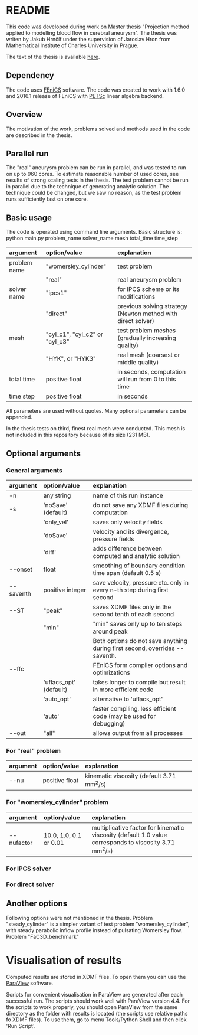 # README

This code was developed during work on Master thesis "Projection method applied to modelling blood flow in cerebral aneurysm". The thesis was writen by Jakub Hrnčíř under the supervision of Jaroslav Hron from Mathematical Institute of Charles University in Prague.

The text of the thesis is available [here](https://drive.google.com/open?id=0B2eGGjPtxvxHTTc0d1JFN0pFMjQ).

## Dependency
The code uses [FEniCS](https://fenicsproject.org/index.html) software. The code was created to work with 1.6.0 and 2016.1 release of FEniCS with [PETSc](https://www.mcs.anl.gov/petsc/) linear algebra backend.

## Overview
The motivation of the work, problems solved and methods used in the code are described in the thesis.

## Parallel run
The "real" aneurysm problem can be run in parallel, and was tested to run on up to 960 cores. To estimate reasonable number of used cores, see results of strong scaling tests in the thesis.
The test problem cannot be run in parallel due to the technique of generating analytic solution. The technique could be changed, but we saw no reason, as the test problem runs sufficiently fast on one core.

## Basic usage
The code is operated using command line arguments. Basic structure is:
    python main.py problem_name solver_name mesh total_time time_step

|argument|option/value|explanation|
|:---|:---|:---|
|problem name|"womersley_cylinder"| test problem |
| |"real"| real aneurysm problem |
|solver name| "ipcs1"| for IPCS scheme or its modifications|
| |"direct"|previous solving strategy (Newton method with direct solver)|
|mesh|"cyl_c1", "cyl_c2" or "cyl_c3"|test problem meshes (gradually increasing quality)|
| | "HYK", or "HYK3"| real mesh (coarsest or middle quality)|
|total time|positive float|in seconds, computation will run from 0 to this time|
|time step|positive float|in seconds|

All parameters are used without quotes. Many optional parameters can be appended.

In the thesis tests on third, finest real mesh were conducted. This mesh is not included in this repository because of its size (231 MB). 

## Optional arguments
### General arguments
|argument|option/value|explanation|
|:---|:---|:---|
|-n|any string|name of this run instance|
|-s|'noSave' (default)|do not save any XDMF files during computation|
| |'only_vel'|saves only velocity fields|
| |'doSave'|velocity and its divergence, pressure fields|
| |'diff'|adds difference between computed and analytic solution|
|--onset|float|smoothing of boundary condition time span (default 0.5 s)|
|--saventh|positive integer|save velocity, pressure etc. only in every n-th step during first second|
|--ST|"peak"|saves XDMF files only in the second tenth of each second|
| |"min"|"min" saves only up to ten steps around peak
| | |Both options do not save anything during first second, overrides --saventh.|
|--ffc| |FEniCS form compiler options and optimizations|
| |'uflacs_opt' (default)|takes longer to compile but result in more efficient code|
| |'auto_opt'|alternative to 'uflacs_opt'|
| |'auto'|faster compiling, less efficient code (may be used for debugging)|
|--out|"all"|allows output from all processes|

### For "real" problem
|argument|option/value|explanation|
|:---|:---|:---|
|--nu|positive float|kinematic viscosity (default 3.71 mm<sup>2</sup>/s)|
### For "womersley_cylinder" problem
|argument|option/value|explanation|
|:---|:---|:---|
|--nufactor|10.0, 1.0, 0.1 or 0.01|multiplicative factor for kinematic viscosity (default 1.0 value corresponds to viscosity 3.71 mm<sup>2</sup>/s)|

### For IPCS solver

### For direct solver

## Another options
Following options were not mentioned in the thesis.
Problem "steady_cylinder" is a simpler variant of test problem "womersley_cylinder", with steady parabolic inflow profile instead of pulsating Womersley flow.
Problem "FaC3D_benchmark"

# Visualisation of results
Computed results are stored in XDMF files. To open them you can use the [ParaView](http://www.paraview.org/) software.

Scripts for convenient visualisation in ParaView are generated after each successful run. The scripts should work well with ParaView version 4.4. For the scripts to work properly, you should open ParaView from the same directory as the folder with results is located (the scripts use relative paths fo XDMF files). To use them, go to menu Tools/Python Shell and then click 'Run Script'.



